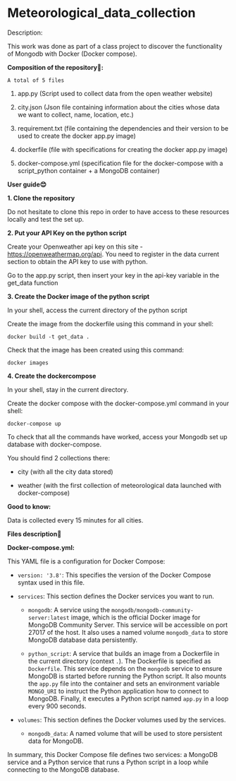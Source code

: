 # Meteorological_data_collection

Description:

This work was done as part of a class project to discover the functionality of Mongodb with Docker (Docker compose).

**__Composition of the repository📂:__**

```A total of 5 files```

1. app.py (Script used to collect data from the open weather website)

2. city.json (Json file containing information about the cities whose data we want to collect, name, location, etc.)

3. requirement.txt (file containing the dependencies and their version to be used to create the docker app.py image)

4. dockerfile (file with specifications for creating the docker app.py image)

5. docker-compose.yml (specification file for the docker-compose with a script_python container + a MongoDB container)

**__User guide😊__** 

__1. Clone the repository__

Do not hesitate to clone this repo in order to have access to these resources locally and test the set up.

__2. Put your API Key on the python script__ 

Create your Openweather api key on this site - https://openweathermap.org/api.
You need to register in the data current section to obtain the API key to use with python.

Go to the app.py script, then insert your key in the api-key variable in the get_data function


__3. Create the Docker image of the python script__ 

In your shell, access the current directory of the python script

Create the image from the dockerfile using this command in your shell:

```docker build -t get_data .```

Check that the image has been created using this command:

 ```docker images```

__4. Create the dockercompose__

In your shell, stay in the current directory.

Create the docker compose with the docker-compose.yml command in your shell:

```docker-compose up```


To check that all the commands have worked, access your Mongodb set up database with docker-compose.

You should find 2 collections there:

- city (with all the city data stored)

- weather (with the first collection of meteorological data launched with docker-compose)

__Good to know:__

Data is collected every 15 minutes for all cities.

**__Files description🎼__** 

__Docker-compose.yml:__

This YAML file is a configuration for Docker Compose:

- `version: '3.8'`: This specifies the version of the Docker Compose syntax used in this file.

- `services`: This section defines the Docker services you want to run.

  - `mongodb`: A service using the `mongodb/mongodb-community-server:latest` image, which is the official Docker image for MongoDB Community Server. This service will be accessible on port 27017 of the host. It also uses a named volume `mongodb_data` to store MongoDB database data persistently.

  - `python_script`: A service that builds an image from a Dockerfile in the current directory (context `.`). The Dockerfile is specified as `Dockerfile`. This service depends on the `mongodb` service to ensure MongoDB is started before running the Python script. It also mounts the `app.py` file into the container and sets an environment variable `MONGO_URI` to instruct the Python application how to connect to MongoDB. Finally, it executes a Python script named `app.py` in a loop every 900 seconds.

- `volumes`: This section defines the Docker volumes used by the services.

  - `mongodb_data`: A named volume that will be used to store persistent data for MongoDB.

In summary, this Docker Compose file defines two services: a MongoDB service and a Python service that runs a Python script in a loop while connecting to the MongoDB database.





